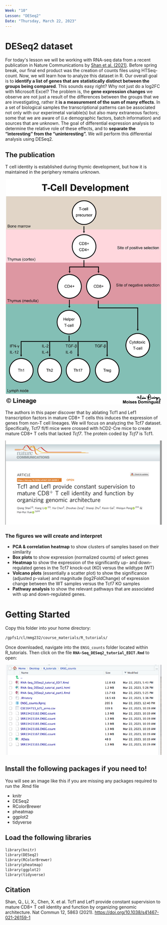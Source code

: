 ```yaml
---
Week: "10" 
Lesson: "DESeq2"
Date: "Thursday, March 22, 2023"
---
```


# DESeq2 dataset 

For today's lesson we will be working with RNA-seq data from a recent publication in Nature Communications by [Shan et al. (2021)](https://doi.org/10.1038/s41467-021-26159-1). Before spring break, our final end product was the creation of counts files using HTSeq-count. Now, we will learn how to analyze this dataset in R. Our overall goal is to **identify a list of genes that are statistically distinct between the groups being compared**. This sounds easy right? Why not just do a log2FC with Microsoft Excel? The problem is, the **gene expression changes** we observe are not just a result of the differences between the groups that we are investigating, rather it **is a measurement of the sum of many effects**. In a set of biological samples the transcriptional patterns can be associated not only with our experimetal variable(s) but also many extraneous factors; some that we are aware of (i.e demographic factors, batch information) and sources that are unknown. The goal of differential expression analysis to determine the relative role of these effects, and to **separate the “interesting” from the “uninteresting”.** We will perform this differential analysis using DESeq2. 

## The publication
 
 T cell identity is established during thymic development, but how it is maintained in the periphery remains unknown. 
 
 <p align="center">
<img src="../img/tcell_dev.jpg" width="500">
</p>
 
 The authors in this paper discover that by ablating Tcf1 and Lef1 transcription factors in mature CD8+ T cells this induces the expression of genes from non-T cell lineages. We will focus on analyzing the Tcf7 dataset. Specifically, Tcf7 fl/fl mice were crossed with hCD2-Cre mice to create mature CD8+ T cells that lacked *Tcf7*. The protein coded by *Tcf7* is Tcf1. 

<p align="center">
<img src="../img/graphical_abstract.png" width="800">
</p>


### The figures we will create and interpret 

* **PCA & correlation heatmap** to show clusters of samples based on their similarity 
* **Box plots** to show expression (normalized counts) of select genes 
* **Heatmap** to show the expression of the significantly up- and down-regulated genes in the Tcf7 knock-out (KO)  versus the wildtype (WT) 
* **Volcano plots** (essentially a scatter plot) to show the significance (adjusted p-value) and magnitude (log2FoldChange) of expression change between the WT samples versus the Tcf7 KO samples 
* **Pathway analysis** to show the relevant pathways that are associated with up and down-regulated genes. 

# Getting Started 

Copy this folder into your home directory:

```bash 
/gpfs1/cl/mmg232/course_materials/R_tutorials/
```
Once downloaded, navigate into the `ENSG_counts` folder located within R_tutorials. Then click on the file **`RNA-Seq_DESeq2_tutorial_EDIT.Rmd`** to open: 
<p align="center">
<img src="../img/EDIT.png" width="500">
</p>


## Install the following packages if you need to!  

You will see an image like this if you are missing any packages required to run the .Rmd file 

- knitr
- DESeq2 
- RColorBrewer
- pheatmap
- ggplot2
- tidyverse

## Load the following libraries 

```{r}
library(knitr)
library(DESeq2)
library(RColorBrewer)
library(pheatmap)
library(ggplot2)
library(tidyverse)
```

## Citation 
Shan, Q., Li, X., Chen, X. et al. Tcf1 and Lef1 provide constant supervision to mature CD8+ T cell identity and function by organizing genomic architecture. Nat Commun 12, 5863 (2021). https://doi.org/10.1038/s41467-021-26159-1

